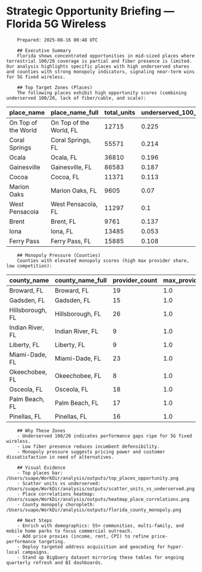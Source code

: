 # Strategic Opportunity Briefing — Florida 5G Wireless

        Prepared: 2025-08-16 00:48 UTC

        ## Executive Summary
        Florida shows concentrated opportunities in mid-sized places where terrestrial 100/20 coverage is partial and fiber presence is limited. Our analysis highlights specific places with high underserved shares and counties with strong monopoly indicators, signaling near-term wins for 5G fixed wireless.

        ## Top Target Zones (Places)
        The following places exhibit high opportunity scores (combining underserved 100/20, lack of fiber/cable, and scale):

| place_name          | place_name_full         | total_units | underserved_100_20 | no_fiber_score | no_cable_score | place_opportunity_score |
| ------------------- | ----------------------- | ----------- | ------------------ | -------------- | -------------- | ----------------------- |
| On Top of the World | On Top of the World, FL | 12715       | 0.225              | 0.834          | 0.405          | 0.443                   |
| Coral Springs       | Coral Springs, FL       | 55571       | 0.214              | 0.562          | 0.83           | 0.442                   |
| Ocala               | Ocala, FL               | 36810       | 0.196              | 0.801          | 0.252          | 0.389                   |
| Gainesville         | Gainesville, FL         | 86583       | 0.187              | 0.658          | 0.266          | 0.344                   |
| Cocoa               | Cocoa, FL               | 11371       | 0.113              | 0.814          | 0.205          | 0.342                   |
| Marion Oaks         | Marion Oaks, FL         | 9605        | 0.07               | 0.983          | 0.078          | 0.332                   |
| West Pensacola      | West Pensacola, FL      | 11297       | 0.1                | 0.842          | 0.121          | 0.327                   |
| Brent               | Brent, FL               | 9761        | 0.137              | 0.702          | 0.21           | 0.314                   |
| Iona                | Iona, FL                | 13485       | 0.053              | 0.834          | 0.126          | 0.302                   |
| Ferry Pass          | Ferry Pass, FL          | 15885       | 0.108              | 0.721          | 0.152          | 0.301                   |

        ## Monopoly Pressure (Counties)
        Counties with elevated monopoly scores (high max provider share, low competition):

| county_name | county_name_full | provider_count | max_provider_share | hhi | monopoly_score | fips |
| --- | --- | --- | --- | --- | --- | --- |
| Broward, FL | Broward, FL | 19 | 1.0 | 4.226 | 1.0 | 12011 |
| Gadsden, FL | Gadsden, FL | 15 | 1.0 | 3.272 | 1.0 | 12039 |
| Hillsborough, FL | Hillsborough, FL | 26 | 1.0 | 5.898 | 1.0 | 12057 |
| Indian River, FL | Indian River, FL | 9 | 1.0 | 4.811 | 1.0 | 12061 |
| Liberty, FL | Liberty, FL | 9 | 1.0 | 3.818 | 1.0 | 12077 |
| Miami-Dade, FL | Miami-Dade, FL | 23 | 1.0 | 4.288 | 1.0 | 12086 |
| Okeechobee, FL | Okeechobee, FL | 8 | 1.0 | 4.53 | 1.0 | 12093 |
| Osceola, FL | Osceola, FL | 18 | 1.0 | 4.659 | 1.0 | 12097 |
| Palm Beach, FL | Palm Beach, FL | 17 | 1.0 | 4.247 | 1.0 | 12099 |
| Pinellas, FL | Pinellas, FL | 16 | 1.0 | 5.783 | 1.0 | 12103 |

        ## Why These Zones
        - Underserved 100/20 indicates performance gaps ripe for 5G fixed wireless.
        - Low fiber presence reduces incumbent defensibility.
        - Monopoly pressure suggests pricing power and customer dissatisfaction in need of alternatives.

        ## Visual Evidence
        - Top places bar: /Users/suape/WorkDir/analysis/outputs/top_places_opportunity.png
        - Scatter units vs underserved: /Users/suape/WorkDir/analysis/outputs/scatter_units_vs_underserved.png
        - Place correlations heatmap: /Users/suape/WorkDir/analysis/outputs/heatmap_place_correlations.png
        - County monopoly choropleth: /Users/suape/WorkDir/analysis/outputs/florida_county_monopoly.png

        ## Next Steps
        - Enrich with demographics: 55+ communities, multi-family, and mobile home parks to focus commercial outreach.
        - Add price proxies (income, rent, CPI) to refine price-performance targeting.
        - Deploy targeted address acquisition and geocoding for hyper-local campaigns.
        - Stand up BigQuery dataset mirroring these tables for ongoing quarterly refresh and BI dashboards.